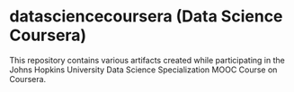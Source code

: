 # datasciencecoursera (Data Science Coursera)
This repository contains various artifacts created while participating in the Johns Hopkins University Data Science Specialization MOOC Course on Coursera.  
